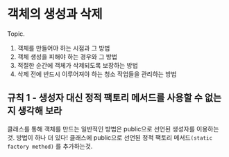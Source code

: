 # 객체의 생성과 삭제

Topic.
1. 객체를 만들어야 하는 시점과 그 방법
2. 객체 생성을 피해야 하는 경우와 그 방법
3. 적절한 순간에 객체가 삭제되도록 보장하는 방법
4. 삭제 전에 반드시 이루어져야 하는 청소 작업들을 관리하는 방법

## 규칙 1 - 생성자 대신 정적 팩토리 메서드를 사용할 수 없는지 생각해 보라
클래스를 통해 객체를 만드는 일반적인 방법은 public으로 선언된 생성자를 이용하는것.
방법이 하나 더 있다!
클래스에 public으로 선언된 정적 팩토리 메서드`(static factory method)` 를 추가하는것.